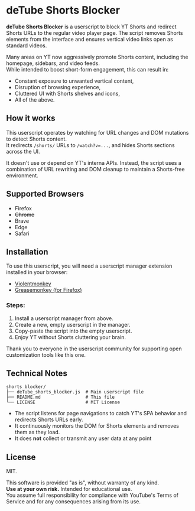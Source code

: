 # deTube Shorts Blocker

**deTube Shorts Blocker** is a userscript to block YT Shorts and redirect Shorts URLs to the regular video player page.
The script removes Shorts elements from the interface and ensures vertical video links open as standard videos.

Many areas on YT now aggressively promote Shorts content, including the homepage, sidebars, and video feeds.<br>
While intended to boost short-form engagement, this can result in:

* Constant exposure to unwanted vertical content,
* Disruption of browsing experience,
* Cluttered UI with Shorts shelves and icons,
* All of the above.

## How it works

This userscript operates by watching for URL changes and DOM mutations to detect Shorts content.<br>
It redirects `/shorts/` URLs to `/watch?v=...`, and hides Shorts sections across the UI.

It doesn't use or depend on YT's interna APIs. Instead, the script uses a combination of URL rewriting and DOM cleanup to maintain a Shorts-free environment.

## Supported Browsers

* Firefox
* ~~Chrome~~
* Brave
* Edge
* Safari

## Installation

To use this userscript, you will need a userscript manager extension installed in your browser:

* [Violentmonkey](https://violentmonkey.github.io/)
* [Greasemonkey (for Firefox)](https://addons.mozilla.org/en-US/firefox/addon/greasemonkey/)

### Steps:

1. Install a userscript manager from above.
3. Create a new, empty userscript in the manager.
4. Copy-paste the script into the empty userscript.
5. Enjoy YT without Shorts cluttering your brain.

Thank you to everyone in the userscript community for supporting open customization tools like this one.

## Technical Notes

```
shorts_blocker/
├── deTube_shorts_blocker.js  # Main userscript file
├── README.md                 # This file
└── LICENSE                   # MIT License
```

* The script listens for page navigations to catch YT's SPA behavior and redirects Shorts URLs early.
* It continuously monitors the DOM for Shorts elements and removes them as they load.
* It does **not** collect or transmit any user data at any point

## License

MIT.

This software is provided "as is", without warranty of any kind.<br>
**Use at your own risk.** Intended for educational use.<br>
You assume full responsibility for compliance with YouTube's Terms of Service and for any consequences arising from its use.
